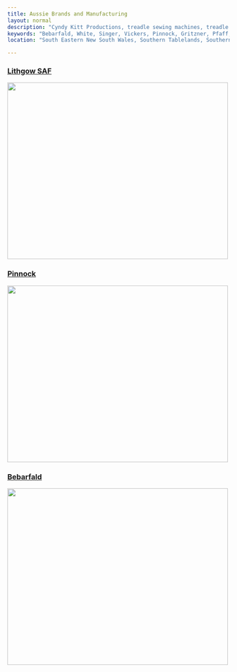 ```yaml
---
title: Aussie Brands and Manufacturing
layout: normal
description: "Cyndy Kitt Productions, treadle sewing machines, treadle sewing machine parts, sewing machine parts, vintage treadle sewing machines, reproduction sewing machine manuals, sewing machine manual, eco sewing"
keywords: "Bebarfald, White, Singer, Vickers, Pinnock, Gritzner, Pfaff, treadle sewing machine, vintage sewing machine, sewing machine manual"
location: "South Eastern New South Wales, Southern Tablelands, Southern Highlands, Goulburn, New South Wales, Australia.  Custom clothing and costume.  Craft accesories "

---
```


<div class="container text-center my-4">
<div class="row">
<div class="col-4">
<h3><a href="{{"info-lsaf"}}">Lithgow SAF</a></h3>
</div><!-- end col -->
<div class="col-8 text-left">
<p><img class="img-fluid my-1" src="{{"pic/LSAF-ModA-A19.02.jpg"}}" width="500" height="400"></p>
</div><!-- end col -->
</div><!-- end row -->
<div class="row">
<div class="col-4">
<h3><a href="{{"info-pinnock"}}">Pinnock </a></h3>
</div><!-- end col -->
<div class="col-8 text-left">
<p><img class="img-fluid my-1" src="{{"pic/pinnock/pinnock.sewmaster.ad1c.png"}}" width="500" height="400"></p>
</div><!-- end col -->
</div><!-- end row -->
<div class="row">
<div class="col-4">
<h3><a href="{{"info-beb"}}">Bebarfald</a></h3>
</div><!-- end col -->
<div class="col-8 text-left">
<p><img class="img-fluid my-1" src="{{"pic/beb/BEB.ORANTO.01.png"}}" width="500" height="400"></p>
</div><!-- end col -->
</div><!-- end row -->
</div><!-- end container -->
